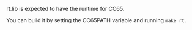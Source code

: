rt.lib is expected to have the runtime for CC65.

You can build it by setting the CC65PATH variable
and running `make rt`.

